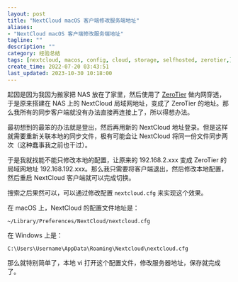 ```yaml
---
layout: post
title: "NextCloud macOS 客户端修改服务端地址"
aliases:
- "NextCloud macOS 客户端修改服务端地址"
tagline: ""
description: ""
category: 经验总结
tags: [nextcloud, macos, config, cloud, storage, selfhosted, zerotier,]
create_time: 2022-07-20 03:43:51
last_updated: 2023-10-30 10:18:00
---
```


起因是因为我因为搬家把 NAS 放在了家里，然后使用了 [ZeroTier](/post/2018/06/zerotier.html) 做内网穿透，于是原来搭建在 NAS 上的 NextCloud 局域网地址，变成了 ZeroTier 的地址。那么我所有的同步客户端就没有办法直接再连接上了，所以得想办法。

最初想到的最笨的办法就是登出，然后再用新的 NextCloud 地址登录。但是这样就需要重新关联本地的同步文件，极有可能会让 NextCloud 将同一份文件同步两次（这种蠢事我之前也干过）。

于是我就找能不能只修改本地的配置，让原来的 192.168.2.xxx 变成 ZeroTier 的局域网地址 192.168.192.xxx。那么我只需要将客户端退出，然后修改本地配置，然后重启 NextCloud 客户端就可以完成切换。

搜索之后果然可以，可以通过修改配置 `nextcloud.cfg` 来实现这个效果。

在 macOS 上，NextCloud 的配置文件地址是：

```
~/Library/Preferences/NextCloud/nextcloud.cfg
```

在 Windows 上是：

```
C:\Users\Username\AppData\Roaming\Nextcloud\nextcloud.cfg
```

那么就特别简单了，本地 vi 打开这个配置文件，修改服务器地址，保存就完成了。
